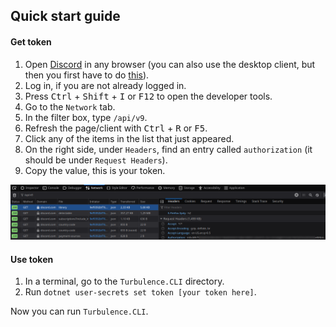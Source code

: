 ## Quick start guide

#### Get token
1. Open [Discord](https://discord.com/channels/@me) in any browser (you can also use the desktop client, but then you first have to do [this](https://www.reddit.com/r/discordapp/comments/sc61n3/comment/hu4fw5x/)).
2. Log in, if you are not already logged in.
3. Press <kbd>Ctrl</kbd> + <kbd>Shift</kbd> + <kbd>I</kbd> or <kbd>F12</kbd> to open the developer tools.
4. Go to the `Network` tab.
5. In the filter box, type `/api/v9`.
6. Refresh the page/client with <kbd>Ctrl</kbd> + <kbd>R</kbd> or <kbd>F5</kbd>.
7. Click any of the items in the list that just appeared.
8. On the right side, under `Headers`, find an entry called `authorization` (it should be under `Request Headers`).
9. Copy the value, this is your token.

![How to get the token](token.png)

#### Use token
1. In a terminal, go to the `Turbulence.CLI` directory.
2. Run `dotnet user-secrets set token [your token here]`.

Now you can run `Turbulence.CLI`.
